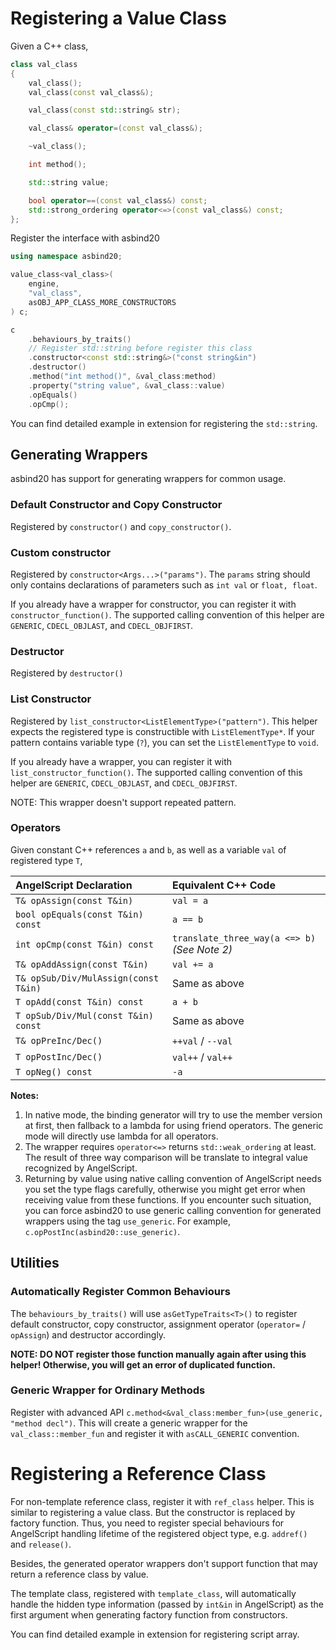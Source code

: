 # Registering a Value Class
Given a C++ class,
```c++
class val_class
{
    val_class();
    val_class(const val_class&);

    val_class(const std::string& str);

    val_class& operator=(const val_class&);

    ~val_class();

    int method();

    std::string value;

    bool operator==(const val_class&) const;
    std::strong_ordering operator<=>(const val_class&) const;
};
```

Register the interface with asbind20
```c++
using namespace asbind20;

value_class<val_class>(
    engine,
    "val_class",
    asOBJ_APP_CLASS_MORE_CONSTRUCTORS
) c;

c
    .behaviours_by_traits()
    // Register std::string before register this class
    .constructor<const std::string&>("const string&in")
    .destructor()
    .method("int method()", &val_class:method)
    .property("string value", &val_class::value)
    .opEquals()
    .opCmp();
```

You can find detailed example in extension for registering the `std::string`.

## Generating Wrappers
asbind20 has support for generating wrappers for common usage.

### Default Constructor and Copy Constructor
Registered by `constructor()` and `copy_constructor()`.

### Custom constructor
Registered by `constructor<Args...>("params")`.
The `params` string should only contains declarations of parameters such as `int val` or `float, float`.

If you already have a wrapper for constructor, you can register it with `constructor_function()`. The supported calling convention of this helper are `GENERIC`, `CDECL_OBJLAST`, and `CDECL_OBJFIRST`.

### Destructor
Registered by `destructor()`

### List Constructor
Registered by `list_constructor<ListElementType>("pattern")`. This helper expects the registered type is constructible with `ListElementType*`. If your pattern contains variable type (`?`), you can set the `ListElementType` to `void`.

If you already have a wrapper, you can register it with `list_constructor_function()`. The supported calling convention of this helper are `GENERIC`, `CDECL_OBJLAST`, and `CDECL_OBJFIRST`.

NOTE: This wrapper doesn't support repeated pattern.

### Operators
Given constant C++ references `a` and `b`, as well as a variable `val` of registered type `T`,

| AngelScript Declaration              | Equivalent C++ Code                           |
| :----------------------------------- | :-------------------------------------------- |
| `T& opAssign(const T&in)`            | `val = a`                                     |
| `bool opEquals(const T&in) const`    | `a == b`                                      |
| `int opCmp(const T&in) const`        | `translate_three_way(a <=> b)` *(See Note 2)* |
| `T& opAddAssign(const T&in)`         | `val += a`                                    |
| `T& opSub/Div/MulAssign(const T&in)` | Same as above                                 |
| `T opAdd(const T&in) const`          | `a + b`                                       |
| `T opSub/Div/Mul(const T&in) const`  | Same as above                                 |
| `T& opPreInc/Dec()`                  | `++val` / `--val`                             |
| `T opPostInc/Dec()`                  | `val++` / `val++`                             |
| `T opNeg() const`                    | `-a`                                          |

**Notes:**  
1. In native mode, the binding generator will try to use the member version at first, then fallback to a lambda for using friend operators. The generic mode will directly use lambda for all operators.
2. The wrapper requires `operator<=>` returns `std::weak_ordering` at least. The result of three way comparison will be translate to integral value recognized by AngelScript.
3. Returning by value using native calling convention of AngelScript needs you set the type flags carefully, otherwise you might get error when receiving value from these functions. If you encounter such situation, you can force asbind20 to use generic calling convention for generated wrappers using the tag `use_generic`. For example, `c.opPostInc(asbind20::use_generic)`.

## Utilities
### Automatically Register Common Behaviours
The `behaviours_by_traits()` will use `asGetTypeTraits<T>()` to register default constructor, copy constructor, assignment operator (`operator=` / `opAssign`) and destructor accordingly.

**NOTE: DO NOT register those function manually again after using this helper! Otherwise, you will get an error of duplicated function.**

### Generic Wrapper for Ordinary Methods
Register with advanced API `c.method<&val_class:member_fun>(use_generic, "method decl")`. This will create a generic wrapper for the `val_class::member_fun` and register it with `asCALL_GENERIC` convention.

# Registering a Reference Class
For non-template reference class, register it with `ref_class` helper. This is similar to registering a value class. But the constructor is replaced by factory function. Thus, you need to register special behaviours for AngelScript handling lifetime of the registered object type, e.g. `addref()` and `release()`.

Besides, the generated operator wrappers don't support function that may return a reference class by value.

The template class, registered with `template_class`, will automatically handle the hidden type information (passed by `int&in` in AngelScript) as the first argument when generating factory function from constructors.

You can find detailed example in extension for registering script array.
